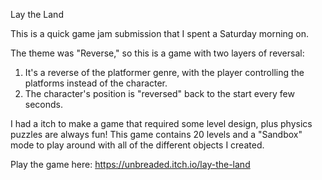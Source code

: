 Lay the Land

This is a quick game jam submission that I spent a Saturday morning on. 

The theme was "Reverse," so this is a game with two layers of reversal:
  1. It's a reverse of the platformer genre, with the player controlling the platforms instead of the character.
  2. The character's position is "reversed" back to the start every few seconds.

I had a itch to make a game that required some level design, plus physics puzzles are always fun! This game contains 20 levels and a "Sandbox" mode to play around with all of the different objects I created.

Play the game here: https://unbreaded.itch.io/lay-the-land

